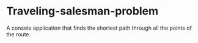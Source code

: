 # Traveling-salesman-problem
A console application that finds the shortest path through all the points of the route.
